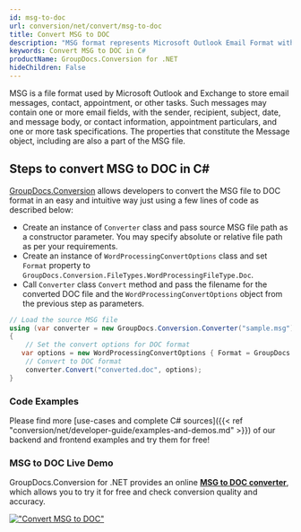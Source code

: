 ```yaml
---
id: msg-to-doc
url: conversion/net/convert/msg-to-doc
title: Convert MSG to DOC
description: "MSG format represents Microsoft Outlook Email Format with .msg extension. Learn how to convert MSG to DOC file programmatically in C# language using GroupDocs.Conversion for .NET library."
keywords: Convert MSG to DOC in C#
productName: GroupDocs.Conversion for .NET
hideChildren: False
---
```


MSG is a file format used by Microsoft Outlook and Exchange to store email messages, contact, appointment, or other tasks. Such messages may contain one or more email fields, with the sender, recipient, subject, date, and message body, or contact information, appointment particulars, and one or more task specifications. The properties that constitute the Message object, including are also a part of the MSG file.

## Steps to convert MSG to DOC in C#

[GroupDocs.Conversion](https://products.groupdocs.com/conversion/net) allows developers to convert the MSG file to DOC format in an easy and intuitive way just using a few lines of code as described below:

* Create an instance of `Converter` class and pass source MSG file path as a constructor parameter. You may specify absolute or relative file path as per your requirements. 
* Create an instance of `WordProcessingConvertOptions` class and set `Format` property to `GroupDocs.Conversion.FileTypes.WordProcessingFileType.Doc`.
* Call `Converter` class `Convert` method and pass the filename for the converted DOC file and the `WordProcessingConvertOptions` object from the previous step as parameters.

```csharp
// Load the source MSG file
using (var converter = new GroupDocs.Conversion.Converter("sample.msg"))
{
    // Set the convert options for DOC format
   var options = new WordProcessingConvertOptions { Format = GroupDocs.Conversion.FileTypes.WordProcessingFileType.Doc };
    // Convert to DOC format
    converter.Convert("converted.doc", options);
}
```

### Code Examples

Please find more [use-cases and complete C# sources]({{< ref "conversion/net/developer-guide/examples-and-demos.md" >}}) of our backend and frontend examples and try them for free!

### MSG to DOC Live Demo

GroupDocs.Conversion for .NET provides an online [**MSG to DOC converter**](https://products.groupdocs.app/conversion/msg-to-doc), which allows you to try it for free and check conversion quality and accuracy.

[!["Convert MSG to DOC"](conversion/net/images/convert-to-doc/convert-msg-to-doc.png)](https://products.groupdocs.app/conversion/msg-to-doc)
